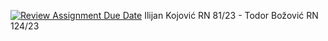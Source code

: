 [![Review Assignment Due Date](https://classroom.github.com/assets/deadline-readme-button-24ddc0f5d75046c5622901739e7c5dd533143b0c8e959d652212380cedb1ea36.svg)](https://classroom.github.com/a/-0SayETg)
Ilijan Kojović RN 81/23 - Todor Božović RN 124/23
